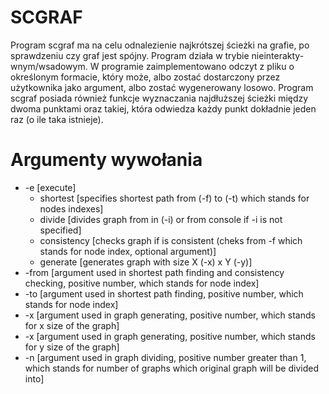 # SCGRAF
Program scgraf ma na celu odnalezienie najkrótszej ścieżki na grafie, po sprawdzeniu czy graf jest spójny. Program działa w trybie nieinterakty- wnym/wsadowym. W programie zaimplementowano odczyt z pliku o określonym formacie, który może, albo zostać dostarczony przez użytkownika jako argument, albo zostać wygenerowany losowo. Program scgraf posiada również funkcje wyznaczania najdłuższej ścieżki między dwoma punktami oraz takiej, która odwiedza każdy punkt dokładnie jeden raz (o ile taka istnieje).

# Argumenty wywołania
- -e [execute]
  - shortest [specifies shortest path from (-f) to (-t) which stands for nodes indexes]
  - divide [divides graph from in (-i) or from console if -i is not specified]
  - consistency [checks graph if is consistent (cheks from -f which stands for node index, optional argument)]
  - generate [generates graph with size X (-x) x Y (-y)]
- -from [argument used in shortest path finding and consistency checking, positive number, which stands for node index]
- -to [argument used in shortest path finding, positive number, which stands for node index]
- -x [argument used in graph generating, positive number, which stands for x size of the graph]
- -x [argument used in graph generating, positive number, which stands for y size of the graph]
- -n [argument used in graph dividing, positive number greater than 1, which stands for number of graphs which original graph will be divided into]
